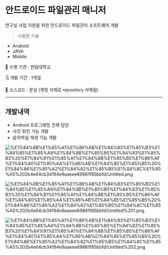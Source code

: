 # 안드로이드 파일관리 매니저


연구실 사업 지원을 위한 안드로이드 파일관리 소프트웨어 개발

> 사용한 기술
- Android
- JAVA
- Mobile


🏨 수행 기관 : 한림대학교

🗓️ 개발 기간 : 1개월

💾 소스코드 : 분실 (계정 삭제로 repository 삭제됨)

---

## 개발내역

- Android 프로그래밍 전체 담당
- 사진 회전 기능 개발
- 음악파일 재생 기능 개발

![%E1%84%8B%E1%85%A1%E1%86%AB%E1%84%83%E1%85%B3%E1%84%85%E1%85%A9%E1%84%8B%E1%85%B5%E1%84%83%E1%85%B3%20%E1%84%91%E1%85%A1%E1%84%8B%E1%85%B5%E1%86%AF%E1%84%80%E1%85%AA%E1%86%AB%E1%84%85%E1%85%B5%20%E1%84%86%E1%85%A2%E1%84%82%E1%85%B5%E1%84%8C%E1%85%A5%202b4e64cb34194e9aaeee69881f85bbfd/Untitled.png](%E1%84%8B%E1%85%A1%E1%86%AB%E1%84%83%E1%85%B3%E1%84%85%E1%85%A9%E1%84%8B%E1%85%B5%E1%84%83%E1%85%B3%20%E1%84%91%E1%85%A1%E1%84%8B%E1%85%B5%E1%86%AF%E1%84%80%E1%85%AA%E1%86%AB%E1%84%85%E1%85%B5%20%E1%84%86%E1%85%A2%E1%84%82%E1%85%B5%E1%84%8C%E1%85%A5%202b4e64cb34194e9aaeee69881f85bbfd/Untitled.png)

![%E1%84%8B%E1%85%A1%E1%86%AB%E1%84%83%E1%85%B3%E1%84%85%E1%85%A9%E1%84%8B%E1%85%B5%E1%84%83%E1%85%B3%20%E1%84%91%E1%85%A1%E1%84%8B%E1%85%B5%E1%86%AF%E1%84%80%E1%85%AA%E1%86%AB%E1%84%85%E1%85%B5%20%E1%84%86%E1%85%A2%E1%84%82%E1%85%B5%E1%84%8C%E1%85%A5%202b4e64cb34194e9aaeee69881f85bbfd/Untitled%201.png](%E1%84%8B%E1%85%A1%E1%86%AB%E1%84%83%E1%85%B3%E1%84%85%E1%85%A9%E1%84%8B%E1%85%B5%E1%84%83%E1%85%B3%20%E1%84%91%E1%85%A1%E1%84%8B%E1%85%B5%E1%86%AF%E1%84%80%E1%85%AA%E1%86%AB%E1%84%85%E1%85%B5%20%E1%84%86%E1%85%A2%E1%84%82%E1%85%B5%E1%84%8C%E1%85%A5%202b4e64cb34194e9aaeee69881f85bbfd/Untitled%201.png)

![%E1%84%8B%E1%85%A1%E1%86%AB%E1%84%83%E1%85%B3%E1%84%85%E1%85%A9%E1%84%8B%E1%85%B5%E1%84%83%E1%85%B3%20%E1%84%91%E1%85%A1%E1%84%8B%E1%85%B5%E1%86%AF%E1%84%80%E1%85%AA%E1%86%AB%E1%84%85%E1%85%B5%20%E1%84%86%E1%85%A2%E1%84%82%E1%85%B5%E1%84%8C%E1%85%A5%202b4e64cb34194e9aaeee69881f85bbfd/Untitled%202.png](%E1%84%8B%E1%85%A1%E1%86%AB%E1%84%83%E1%85%B3%E1%84%85%E1%85%A9%E1%84%8B%E1%85%B5%E1%84%83%E1%85%B3%20%E1%84%91%E1%85%A1%E1%84%8B%E1%85%B5%E1%86%AF%E1%84%80%E1%85%AA%E1%86%AB%E1%84%85%E1%85%B5%20%E1%84%86%E1%85%A2%E1%84%82%E1%85%B5%E1%84%8C%E1%85%A5%202b4e64cb34194e9aaeee69881f85bbfd/Untitled%202.png)